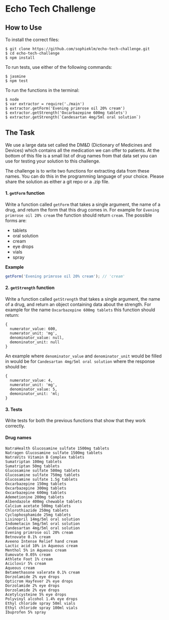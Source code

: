 # Echo Tech Challenge

## How to Use

To install the correct files:

```
$ git clone https://github.com/sophieklm/echo-tech-challenge.git
$ cd echo-tech-challenge
$ npm install
```
To run tests, use either of the following commands:
```
$ jasmine
$ npm test
```
To run the functions in the terminal:
```
$ node
$ var extractor = require('./main')
$ extractor.getForm('Evening primrose oil 20% cream')
$ extractor.getStrength('Oxcarbazepine 600mg tablets')
$ extractor.getStrength(`Candesartan 4mg/5ml oral solution`)
```

## The Task

We use a large data set called the DM&D (Dictionary of Medicines and Devices) which contains all the medication we can offer to patients. At the bottom of this file is a small list of drug names from that data set you can use for testing your solution to this challenge.

The challenge is to write two functions for extracting data from these names. You can do this in the programming language of your choice. Please share the solution as either a git repo or a .zip file.

#### 1. `getForm` function
Write a function called `getForm` that takes a single argument, the name of a drug, and return the form that this drug comes in. For example for `Evening primrose oil 20% cream` the function should return `cream`. The possible forms are:

* tablets
* oral solution
* cream
* eye drops
* vials
* spray

**Example**
```js
getForm('Evening primrose oil 20% cream'); // 'cream'
```

#### 2. `getStrength` function
Write a function called `getStrength` that takes a single argument, the name of a drug, and return an object containing data about the strength. For example for the name `Oxcarbazepine 600mg tablets` this function should return:

```
{
  numerator_value: 600,
  numerator_unit: 'mg',
  denominator_value: null,
  demoninator_unit: null
}
```

An example where `denominator_value` and `denominator_unit` would be filled in would be for `Candesartan 4mg/5ml oral solution` where the response should be:

```
{
  numerator_value: 4,
  numerator_unit: 'mg',
  denominator_value: 5,
  demoninator_unit: 'ml;
}
```

#### 3. Tests
Write tests for both the previous functions that show that they work correctly.

#### Drug names
```
NatraHealth Glucosamine sulfate 1500mg tablets
Natragen Glucosamine sulfate 1500mg tablets
NatraVits Vitamin B Complex tablets
Sumatriptan 100mg tablets
Sumatriptan 50mg tablets
Glucosamine sulfate 500mg tablets
Glucosamine sulfate 750mg tablets
Glucosamine sulfate 1.5g tablets
Oxcarbazepine 150mg tablets
Oxcarbazepine 300mg tablets
Oxcarbazepine 600mg tablets
Ademetionine 200mg tablets
Albendazole 400mg chewable tablets
Calcium acetate 500mg tablets
Chlorothiazide 250mg tablets
Cyclophosphamide 25mg tablets
Lisinopril 14mg/5ml oral solution
Indometacin 5mg/5ml oral solution
Candesartan 4mg/5ml oral solution
Evening primrose oil 20% cream
Betnovate 0.1% cream
Aveeno Intense Relief hand cream
Lactic acid 10% in Aqueous cream
Menthol 5% in Aqueous cream
Eumovate 0.05% cream
Athlete Foot 1% cream
Aciclovir 5% cream
Aqueous cream
Betamethasone valerate 0.1% cream
Dorzolamide 2% eye drops
Opticrom Hayfever 2% eye drops
Dorzolamide 2% eye drops
Dorzolamide 2% eye drops
Acetylcysteine 5% eye drops
Polyvinyl alcohol 1.4% eye drops
Ethyl chloride spray 50ml vials
Ethyl chloride spray 100ml vials
Ibuprofen 5% spray
```
